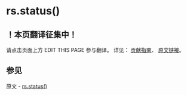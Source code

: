 # rs.status()

## ！本页翻译征集中！

请点击页面上方 EDIT THIS PAGE 参与翻译。
详见：
[贡献指南]( https://github.com/JinMuInfo/MongoDB-Manual-zh/blob/master/CONTRIBUTING.md )、
[原文链接](  https://docs.mongodb.com/manual/reference/method/rs.status/  )。

## 参见

原文 - [rs.status()]( https://docs.mongodb.com/manual/reference/method/rs.status/ )

